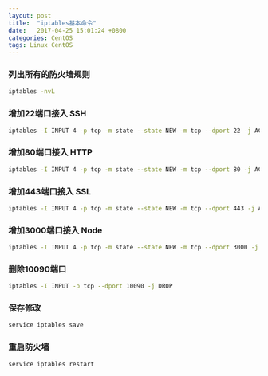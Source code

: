 ```yaml
---
layout: post
title:  "iptables基本命令"
date:   2017-04-25 15:01:24 +0800
categories: CentOS
tags: Linux CentOS
---
```


### 列出所有的防火墙规则
```bash
iptables -nvL
```

### 增加22端口接入 SSH
```bash
iptables -I INPUT 4 -p tcp -m state --state NEW -m tcp --dport 22 -j ACCEPT
```

### 增加80端口接入 HTTP
```bash
iptables -I INPUT 4 -p tcp -m state --state NEW -m tcp --dport 80 -j ACCEPT
```

### 增加443端口接入 SSL
```bash
iptables -I INPUT 4 -p tcp -m state --state NEW -m tcp --dport 443 -j ACCEPT
```

### 增加3000端口接入 Node
```bash
iptables -I INPUT 4 -p tcp -m state --state NEW -m tcp --dport 3000 -j ACCEPT
```

### 删除10090端口
```bash
iptables -I INPUT -p tcp --dport 10090 -j DROP
```

### 保存修改
```bash
service iptables save
```

### 重启防火墙
```bash
service iptables restart
```
